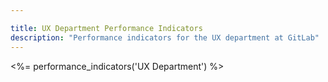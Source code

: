 ```yaml
---

title: UX Department Performance Indicators
description: "Performance indicators for the UX department at GitLab"
---
```








<%= performance_indicators('UX Department') %>

<!-- To adjust the content on this page, you'll need to go to the accompanying yml page.  To find that, go to: www-gitlab-com - data - performance indicators - ux_department.yml-->
